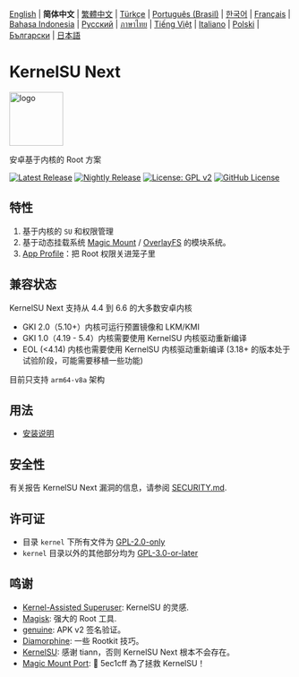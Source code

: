 [English](README.md) | **简体中文** | [繁體中文](README_TW.md) | [Türkçe](README_TR.md) | [Português (Brasil)](README_PT-BR.md) | [한국어](README_KO.md) | [Français](README_FR.md) | [Bahasa Indonesia](README_ID.md) | [Русский](README_RU.md) | [ภาษาไทย](README_TH.md) | [Tiếng Việt](README_VI.md) | [Italiano](README_IT.md) | [Polski](README_PL.md) | [Български](README_BG.md) | [日本語](README_JA.md)

# KernelSU Next

<img src="/assets/kernelsu_next.png" style="width: 96px;" alt="logo">

安卓基于内核的 Root 方案

[![Latest Release](https://img.shields.io/github/v/release/KernelSU-Next/KernelSU-Next?label=Release&logo=github)](https://github.com/KernelSU-Next/KernelSU-Next/releases/latest)
[![Nightly Release](https://img.shields.io/badge/Nightly%20Release-gray?logo=hackthebox&logoColor=fff)](https://nightly.link/KernelSU-Next/KernelSU-Next/workflows/build-manager-ci/next/Manager)
[![License: GPL v2](https://img.shields.io/badge/License-GPL%20v2-orange.svg?logo=gnu)](https://www.gnu.org/licenses/old-licenses/gpl-2.0.en.html)
[![GitHub License](https://img.shields.io/github/license/KernelSU-Next/KernelSU-Next?logo=gnu)](/LICENSE)

## 特性

1. 基于内核的 `SU` 和权限管理
2. 基于动态挂载系统 [Magic Mount](https://topjohnwu.github.io/Magisk/details.html#magic-mount) / [OverlayFS](https://en.wikipedia.org/wiki/OverlayFS) 的模块系统。
3. [App Profile](https://kernelsu.org/zh_CN/guide/app-profile.html)：把 Root 权限关进笼子里

## 兼容状态

KernelSU Next 支持从 4.4 到 6.6 的大多数安卓内核
 - GKI 2.0（5.10+）内核可运行预置镜像和 LKM/KMI
 - GKI 1.0（4.19 - 5.4）内核需要使用 KernelSU 内核驱动重新编译
 - EOL (<4.14) 内核也需要使用 KernelSU 内核驱动重新编译 (3.18+ 的版本处于试验阶段，可能需要移植一些功能)

目前只支持 `arm64-v8a` 架构

## 用法

- [安装说明](https://KernelSU-Next.github.io/KernelSU-Next/)

## 安全性

有关报告 KernelSU Next 漏洞的信息，请参阅 [SECURITY.md](/SECURITY.md).

## 许可证

- 目录 `kernel` 下所有文件为 [GPL-2.0-only](https://www.gnu.org/licenses/old-licenses/gpl-2.0.en.html)
- `kernel` 目录以外的其他部分均为 [GPL-3.0-or-later](https://www.gnu.org/licenses/gpl-3.0.html)

## 鸣谢

- [Kernel-Assisted Superuser](https://git.zx2c4.com/kernel-assisted-superuser/about/): KernelSU 的灵感.
- [Magisk](https://github.com/topjohnwu/Magisk): 强大的 Root 工具.
- [genuine](https://github.com/brevent/genuine/): APK v2 签名验证。
- [Diamorphine](https://github.com/m0nad/Diamorphine): 一些 Rootkit 技巧。
- [KernelSU](https://github.com/tiann/KernelSU): 感谢 tiann，否则 KernelSU Next 根本不会存在。
- [Magic Mount Port](https://github.com/5ec1cff/KernelSU/blob/main/userspace/ksud/src/magic_mount.rs): 💜 5ec1cff 為了拯救 KernelSU！
